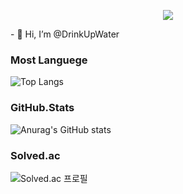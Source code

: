 <p align='center'>
    <img styled="width:100%" src="https://capsule-render.vercel.app/api?type=waving&color=auto&height=300&section=header&text=Welcome&fontSize=90&animation=fadeIn&fontAlignY=38&desc=DrinkUpWater's%20GitHub&descAlignY=51&descAlign=62"/>
</p>
- 👋 Hi, I’m @DrinkUpWater

### Most Languege
![Top Langs](https://github-readme-stats.vercel.app/api/top-langs/?username=DrinkUpWater)

### GitHub.Stats
![Anurag's GitHub stats](https://github-readme-stats.vercel.app/api?username=DrinkUpWater)

### Solved.ac
![Solved.ac
프로필](http://mazassumnida.wtf/api/v2/generate_badge?boj=ciwdj)
